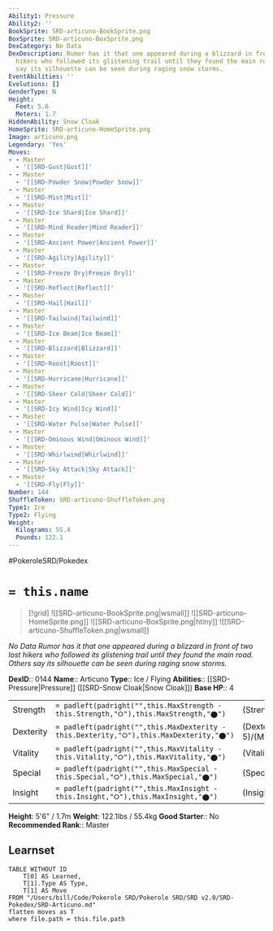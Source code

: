 ```yaml
---
Ability1: Pressure
Ability2: ''
BookSprite: SRD-articuno-BookSprite.png
BoxSprite: SRD-articuno-BoxSprite.png
DexCategory: No Data
DexDescription: Rumor has it that one appeared during a blizzard in front of two lost
  hikers who followed its glistening trail until they found the main road. Others
  say its silhouette can be seen during raging snow storms.
EventAbilities: ''
Evolutions: []
GenderType: N
Height:
  Feet: 5.6
  Meters: 1.7
HiddenAbility: Snow Cloak
HomeSprite: SRD-articuno-HomeSprite.png
Image: articuno.png
Legendary: 'Yes'
Moves:
- - Master
  - '[[SRD-Gust|Gust]]'
- - Master
  - '[[SRD-Powder Snow|Powder Snow]]'
- - Master
  - '[[SRD-Mist|Mist]]'
- - Master
  - '[[SRD-Ice Shard|Ice Shard]]'
- - Master
  - '[[SRD-Mind Reader|Mind Reader]]'
- - Master
  - '[[SRD-Ancient Power|Ancient Power]]'
- - Master
  - '[[SRD-Agility|Agility]]'
- - Master
  - '[[SRD-Freeze Dry|Freeze Dry]]'
- - Master
  - '[[SRD-Reflect|Reflect]]'
- - Master
  - '[[SRD-Hail|Hail]]'
- - Master
  - '[[SRD-Tailwind|Tailwind]]'
- - Master
  - '[[SRD-Ice Beam|Ice Beam]]'
- - Master
  - '[[SRD-Blizzard|Blizzard]]'
- - Master
  - '[[SRD-Roost|Roost]]'
- - Master
  - '[[SRD-Hurricane|Hurricane]]'
- - Master
  - '[[SRD-Sheer Cold|Sheer Cold]]'
- - Master
  - '[[SRD-Icy Wind|Icy Wind]]'
- - Master
  - '[[SRD-Water Pulse|Water Pulse]]'
- - Master
  - '[[SRD-Ominous Wind|Ominous Wind]]'
- - Master
  - '[[SRD-Whirlwind|Whirlwind]]'
- - Master
  - '[[SRD-Sky Attack|Sky Attack]]'
- - Master
  - '[[SRD-Fly|Fly]]'
Number: 144
ShuffleToken: SRD-articuno-ShuffleToken.png
Type1: Ice
Type2: Flying
Weight:
  Kilograms: 55.4
  Pounds: 122.1
---
```


#PokeroleSRD/Pokedex

# `= this.name`

> [!grid]
> ![[SRD-articuno-BookSprite.png|wsmall]]
> ![[SRD-articuno-HomeSprite.png]]
> ![[SRD-articuno-BoxSprite.png|htiny]]
> ![[SRD-articuno-ShuffleToken.png|wsmall]]


*No Data*
*Rumor has it that one appeared during a blizzard in front of two lost hikers who followed its glistening trail until they found the main road. Others say its silhouette can be seen during raging snow storms.*

**DexID**:: 0144
**Name**:: Articuno
**Type**:: Ice / Flying
**Abilities**:: [[SRD-Pressure|Pressure]] ([[SRD-Snow Cloak|Snow Cloak]])
**Base HP**:: 4

|           |                                                                                        |                                          |
| --------- | -------------------------------------------------------------------------------------- | ---------------------------------------- |
| Strength  | `= padleft(padright("",this.MaxStrength - this.Strength,"⭘"),this.MaxStrength,"⬤")`    | (Strength::5)/(MaxStrength::5)   |
| Dexterity | `= padleft(padright("",this.MaxDexterity - this.Dexterity,"⭘"),this.MaxDexterity,"⬤")` | (Dexterity:: 5)/(MaxDexterity::5) |
| Vitality  | `= padleft(padright("",this.MaxVitality - this.Vitality,"⭘"),this.MaxVitality,"⬤")`    | (Vitality::6)/(MaxVitality::6)   |
| Special   | `= padleft(padright("",this.MaxSpecial - this.Special,"⭘"),this.MaxSpecial,"⬤")`       | (Special::6)/(MaxSpecial::6)     |
| Insight   | `= padleft(padright("",this.MaxInsight - this.Insight,"⭘"),this.MaxInsight,"⬤")`       | (Insight::7)/(MaxInsight::7)     |

**Height**: 5'6" / 1.7m
**Weight**: 122.1lbs / 55.4kg
**Good Starter**:: No
**Recommended Rank**:: Master

## Learnset

```dataview
TABLE WITHOUT ID
    T[0] AS Learned,
    T[1].Type AS Type,
    T[1] AS Move
FROM "/Users/bill/Code/Pokerole SRD/Pokerole SRD/SRD v2.0/SRD-Pokedex/SRD-Articuno.md"
flatten moves as T
where file.path = this.file.path
```
